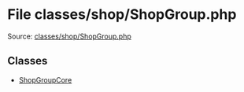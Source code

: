 File classes/shop/ShopGroup.php
=========

Source: [classes/shop/ShopGroup.php](https://github.com/PrestaShop/PrestaShop/blob/1.5.2.0/classes/shop/ShopGroup.php)


Classes
-------

* [ShopGroupCore](class.ShopGroupCore.md)

